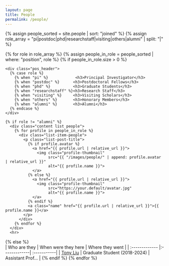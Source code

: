 ```yaml
---
layout: page
title: People
permalink: /people/
---
```


{% assign people_sorted = site.people | sort: "joined" %}
{% assign role_array = "pi|postdoc|phd|researchstaff|visiting|others|alumni" | split: "|" %}

{% for role in role_array %}
  {% assign people_in_role = people_sorted | where: "position", role %}
  {% if people_in_role.size > 0 %}

    <div class="pos_header">
      {% case role %}
        {% when "pi" %}            <h3>Principal Investigator</h3>
        {% when "postdoc" %}      <h3>Postdoctoral Fellows</h3>
        {% when "phd" %}          <h3>Graduate Students</h3>
        {% when "researchstaff" %}<h3>Research Staff</h3>
        {% when "visiting" %}     <h3>Visiting Scholars</h3>
        {% when "others" %}       <h3>Honorary Members</h3>
        {% when "alumni" %}       <h3>Alumni</h3>
      {% endcase %}
    </div>

    {% if role != "alumni" %}
      <div class="content list people">
        {% for profile in people_in_role %}
          <div class="list-item-people">
            <p class="list-post-title">
              {% if profile.avatar %}
                <a href="{{ profile.url | relative_url }}">
                  <img class="profile-thumbnail"
                       src="{{ "/images/people/" | append: profile.avatar | relative_url }}"
                       alt="{{ profile.name }}">
                </a>
              {% else %}
                <a href="{{ profile.url | relative_url }}">
                  <img class="profile-thumbnail"
                       src="https://your.default/avatar.jpg"
                       alt="{{ profile.name }}">
                </a>
              {% endif %}
              <a class="name" href="{{ profile.url | relative_url }}">{{ profile.name }}</a>
            </p>
          </div>
        {% endfor %}
      </div>
      <hr>
      
  {% else %}
    <br>
    | Who are they | When were they here | Where they went |
    | :------------- |:-------------| :-----------|
    | [Tony Liu](...) | Graduate Student (2018-2024) | Assistant Prof... |
    <!-- ... -->
  {% endif %}
{% endfor %}

